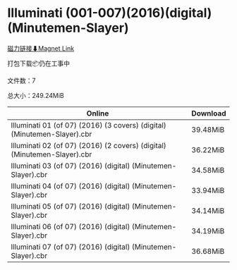 # Illuminati (001-007)(2016)(digital)(Minutemen-Slayer)

[磁力链接⬇Magnet Link](magnet:?xt=urn:btih:f3a31b85f49edf5db47d9d3af58e8fb07db24720&dn=Illuminati%20%28001-007%29%282016%29%28digital%29%28Minutemen-Slayer%29)

打包下载📦仍在工事中

文件数：7

总大小：249.24MiB

Online | Download
--- | ---
Illuminati 01 (of 07) (2016) (3 covers) (digital) (Minutemen-Slayer).cbr | 39.48MiB
Illuminati 02 (of 07) (2016) (2 covers) (digital) (Minutemen-Slayer).cbr | 36.22MiB
Illuminati 03 (of 07) (2016) (digital) (Minutemen-Slayer).cbr | 34.58MiB
Illuminati 04 (of 07) (2016) (digital) (Minutemen-Slayer).cbr | 33.94MiB
Illuminati 05 (of 07) (2016) (digital) (Minutemen-Slayer).cbr | 34.14MiB
Illuminati 06 (of 07) (2016) (digital) (Minutemen-Slayer).cbr | 34.19MiB
Illuminati 07 (of 07) (2016) (digital) (Minutemen-Slayer).cbr | 36.68MiB
